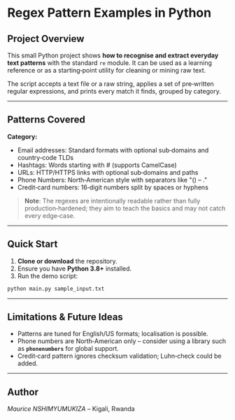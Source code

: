 # Regex Pattern Examples in Python

## Project Overview

This small Python project shows **how to recognise and extract everyday text patterns** with the standard `re` module.  It can be used as a learning reference or as a starting‑point utility for cleaning or mining raw text.

The script accepts a text file or a raw string, applies a set of pre‑written regular expressions, and prints every match it finds, grouped by category.

---

## Patterns Covered
**Category:**
- Email addresses: Standard formats with optional sub‑domains and country‑code TLDs
- Hashtags: Words starting with # (supports CamelCase)
- URLs: HTTP/HTTPS links with optional sub‑domains and paths
- Phone Numbers: North‑American style with separators like "() – ."
- Credit‑card numbers: 16‑digit numbers split by spaces or hyphens

> **Note**: The regexes are intentionally readable rather than fully production‑hardened; they aim to teach the basics and may not catch every edge‑case.

---

## Quick Start

1. **Clone or download** the repository.
2. Ensure you have **Python 3.8+** installed.
3. Run the demo script:

```bash
python main.py sample_input.txt
```

---

## Limitations & Future Ideas

* Patterns are tuned for English/US formats; localisation is possible.
* Phone numbers are North‑American only – consider using a library such as **`phonenumbers`** for global support.
* Credit‑card pattern ignores checksum validation; Luhn‑check could be added.

---

## Author

*Maurice NSHIMYUMUKIZA* – Kigali, Rwanda
